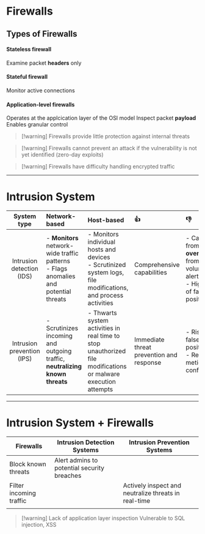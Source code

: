 # Firewalls
## Types of Firewalls

#### Stateless firewall
Examine packet **headers** only

#### Stateful firewall
Monitor active connections

#### Application-level firewalls
Operates at the applcication layer of the OSI model
Inspect packet **payload**
Enables granular control

>[!warning] Firewalls provide little protection against internal threats

>[!warning] Firewalls cannot prevent an attack if the vulnerability is not yet identified (zero-day exploits)


>[!warning] Firewalls have difficulty handling encrypted traffic

---
# Intrusion System


|          System type          | Network-based                                                                           | Host-based                                                                                                       | 👍                                       | 👎                                                                                          |
| :---------------------------: | :-------------------------------------------------------------------------------------- | :--------------------------------------------------------------------------------------------------------------- | :--------------------------------------- | :------------------------------------------------------------------------------------------ |
| Intrusion detection<br>(IDS)  | - **Monitors** network-wide traffic patterns<br>- Flags anomalies and potential threats | - Monitors individual hosts and devices<br>- Scrutinized system logs, file modifications, and process activities | Comprehensive capabilities               | - Can suffer from **overload** from the volumen of alerts<br>- High rate of false positives |
| Intrusion prevention<br>(IPS) | - Scrutinizes incoming and outgoing traffic, **neutralizing known threats**             | - Thwarts system activities in real time to stop unauthorized file modifications or malware execution attempts   | Immediate threat prevention and response | - Risk of false positives<br>- Requires meticulous configuration                            |

---

# Intrusion System + Firewalls


| Firewalls               | Intrusion Detection Systems                 | Intrusion Prevention Systems                         |
| ----------------------- | ------------------------------------------- | ---------------------------------------------------- |
| Block known threats     | Alert admins to potential security breaches |                                                      |
| Filter incoming traffic |                                             | Actively inspect and neutralize threats in real-time |
|                         |                                             |                                                      |

>[!warning] Lack of application layer inspection
>Vulnerable to SQL injection, XSS


